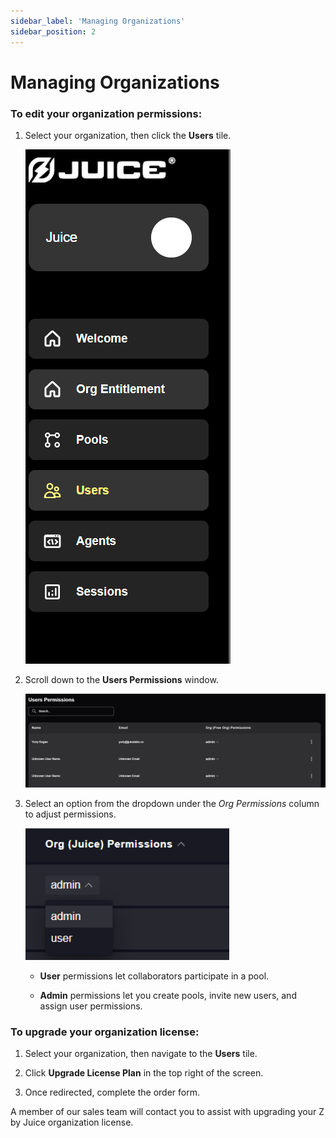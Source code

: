 ```yaml
---
sidebar_label: 'Managing Organizations'
sidebar_position: 2
---
```


# Managing Organizations

### To edit your organization permissions:

1. Select your organization, then click the **Users** tile.

    ![Org Selection](/img/juice/org_perms.png)

2. Scroll down to the **Users Permissions** window.

    ![User Permissions](/img/juice/user_perms.png)

3. Select an option from the dropdown under the *Org Permissions* column to adjust permissions.

    ![User Permissions Options](/img/juice/perms_options.png)

    - **User** permissions let collaborators participate in a pool.

    - **Admin** permissions let you create pools, invite new users, and assign user permissions.

### To upgrade your organization license:

1. Select your organization, then navigate to the **Users** tile.

2. Click **Upgrade License Plan** in the top right of the screen.

3. Once redirected, complete the order form.

A member of our sales team will contact you to assist with upgrading your Z by Juice organization license.
